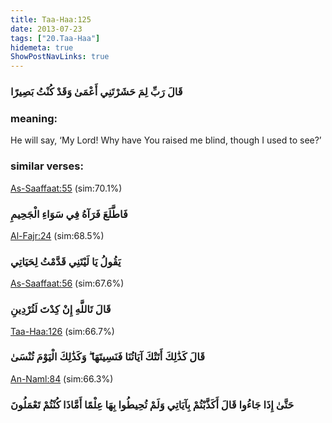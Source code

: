 ```yaml
---
title: Taa-Haa:125
date: 2013-07-23
tags: ["20.Taa-Haa"]
hidemeta: true 
ShowPostNavLinks: true 
---
```

### قَالَ رَبِّ لِمَ حَشَرْتَنِي أَعْمَىٰ وَقَدْ كُنْتُ بَصِيرًا
### meaning: 
He will say, ‘My Lord! Why have You raised me blind, though I used to see?’
### similar verses: 

[As-Saaffaat:55](/37/55) (sim:70.1%)

### فَاطَّلَعَ فَرَآهُ فِي سَوَاءِ الْجَحِيمِ

[Al-Fajr:24](/89/24) (sim:68.5%)

### يَقُولُ يَا لَيْتَنِي قَدَّمْتُ لِحَيَاتِي

[As-Saaffaat:56](/37/56) (sim:67.6%)

### قَالَ تَاللَّهِ إِنْ كِدْتَ لَتُرْدِينِ

[Taa-Haa:126](/20/126) (sim:66.7%)

### قَالَ كَذَٰلِكَ أَتَتْكَ آيَاتُنَا فَنَسِيتَهَا ۖ وَكَذَٰلِكَ الْيَوْمَ تُنْسَىٰ

[An-Naml:84](/27/84) (sim:66.3%)

### حَتَّىٰ إِذَا جَاءُوا قَالَ أَكَذَّبْتُمْ بِآيَاتِي وَلَمْ تُحِيطُوا بِهَا عِلْمًا أَمَّاذَا كُنْتُمْ تَعْمَلُونَ
